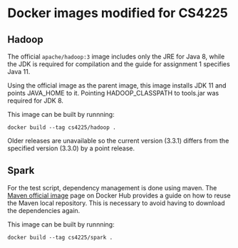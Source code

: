 # Docker images modified for CS4225

## Hadoop
The official `apache/hadoop:3` image includes only the JRE for Java 8, while the JDK is required for compilation and the guide for assignment 1 specifies Java 11.

Using the official image as the parent image, this image installs JDK 11 and points JAVA_HOME to it. Pointing HADOOP_CLASSPATH to tools.jar was required for JDK 8.

This image can be built by runnning:

    docker build --tag cs4225/hadoop .

Older releases are unavailable so the current version (3.3.1) differs from the specified version (3.3.0) by a point release.

## Spark

For the test script, dependency management is done using maven. The [Maven official image](https://hub.docker.com/_/maven) page on Docker Hub provides a guide on how to reuse the Maven local repository. This is necessary to avoid having to download the dependencies again.

This image can be built by runnning:

    docker build --tag cs4225/spark .
